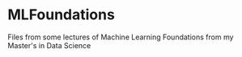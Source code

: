 # MLFoundations

Files from some lectures of Machine Learning Foundations from my Master's in Data Science
